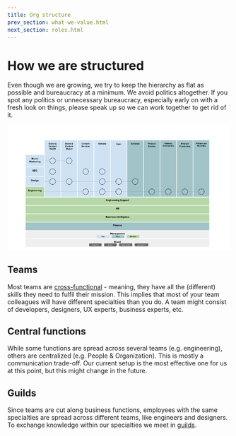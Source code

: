 ```yaml
---
title: Org structure
prev_section: what-we-value.html
next_section: roles.html
---
```


# How we are structured

Even though we are growing, we try to keep the hierarchy as flat as possible and bureaucracy at a minimum. We avoid politics altogether. If you spot any politics or unnecessary bureaucracy, especially early on with a fresh look on things, please speak up so we can work together to get rid of it.

![Org Chart](../assets/OrgChart.png)

## Teams

Most teams are [cross-functional](http://engineering.stylight.com/formed-cross-functional-business-teams/) - meaning, they have all the (different) skills they need to fulfil their mission. This implies that most of your team colleagues will have different specialties than you do. A team might consist of developers, designers, UX experts, business experts, etc.

## Central functions

While some functions are spread across several teams (e.g. engineering), others are centralized (e.g. People & Organization). This is mostly a communication trade-off. Our current setup is the most effective one for us at this point, but this might change in the future.

## Guilds

Since teams are cut along business functions, employees with the same specialties are spread across different teams, like engineers and designers. To exchange knowledge within our specialties we meet in [guilds](knowledge-sharing.html).
